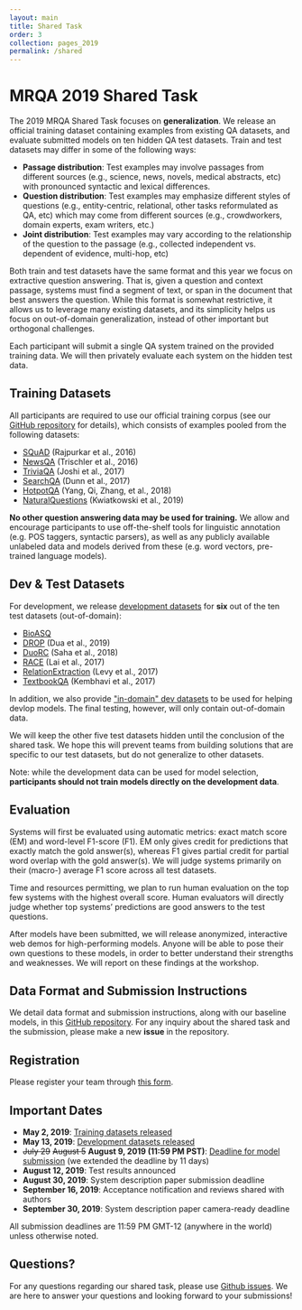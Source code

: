 ```yaml
---
layout: main
title: Shared Task
order: 3
collection: pages_2019
permalink: /shared
---
```

# MRQA 2019 Shared Task
The 2019 MRQA Shared Task focuses on **generalization**.
We release an official training dataset containing examples from existing QA datasets, and evaluate submitted models on ten hidden QA test datasets.
Train and test datasets may differ in some of the following ways:
- **Passage distribution**: Test examples may involve passages from different sources (e.g., science, news, novels, medical abstracts, etc) with pronounced syntactic and lexical differences.
- **Question distribution**: Test examples may emphasize different styles of questions (e.g., entity-centric, relational, other tasks reformulated as QA, etc) which may come from different sources (e.g., crowdworkers, domain experts, exam writers, etc.)
- **Joint distribution**: Test examples may vary according to the relationship of the question to the passage (e.g., collected independent vs. dependent of evidence, multi-hop, etc)

Both train and test datasets have the same format and this year we focus on extractive question answering. That is, given a question and context passage, systems must find a segment of text, or span in the document that best answers the question. While this format is somewhat restrictive, it allows us to leverage many existing datasets, and its simplicity helps us focus on out-of-domain generalization, instead of other important but orthogonal challenges.

Each participant will submit a single QA system trained on the provided training data.
We will then privately evaluate each system on the hidden test data.


## Training Datasets

All participants are required to use our official training corpus (see our [GitHub repository](https://github.com/mrqa/MRQA-Shared-Task-2019) for details),
which consists of examples pooled from the following datasets:
- [SQuAD](https://arxiv.org/abs/1606.05250) (Rajpurkar et al., 2016)
- [NewsQA](https://arxiv.org/abs/1611.09830) (Trischler et al., 2016)
- [TriviaQA](https://arxiv.org/abs/1705.03551) (Joshi et al., 2017)
- [SearchQA](https://arxiv.org/abs/1704.05179) (Dunn et al., 2017)
- [HotpotQA](https://arxiv.org/abs/1809.09600) (Yang, Qi, Zhang, et al., 2018)
- [NaturalQuestions](https://ai.google/research/pubs/pub47761) (Kwiatkowski et al., 2019)

**No other question answering data may be used for training.**
We allow and encourage participants to use off-the-shelf tools for linguistic annotation (e.g. POS taggers, syntactic parsers),
as well as any publicly available unlabeled data and models derived from these (e.g. word vectors, pre-trained language models).


## Dev & Test Datasets

For development, we release [development datasets](https://github.com/mrqa/MRQA-Shared-Task-2019#out-of-domain) for **six** out of the ten test datasets (out-of-domain):
- [BioASQ](http://bioasq.org/)
- [DROP](https://arxiv.org/abs/1903.00161) (Dua et al., 2019)
- [DuoRC](https://arxiv.org/abs/1804.07927) (Saha et al., 2018)
- [RACE](https://arxiv.org/abs/1704.04683) (Lai et al., 2017)
- [RelationExtraction](https://arxiv.org/abs/1706.04115) (Levy et al., 2017)
- [TextbookQA](http://ai2-website.s3.amazonaws.com/publications/CVPR17_TQA.pdf) (Kembhavi et al., 2017)

In addition, we also provide ["in-domain" dev datasets](https://github.com/mrqa/MRQA-Shared-Task-2019#in-domain) to be used for helping devlop models.
The final testing, however, will only contain out-of-domain data.

We will keep the other five test datasets hidden until the conclusion of the shared task.
We hope this will prevent teams from building solutions that are specific to our test datasets,
but do not generalize to other datasets.

Note: while the development data can be used for model selection,
**participants should not train models directly on the development data**.


## Evaluation

Systems will first be evaluated using automatic metrics: exact match score (EM) and word-level F1-score (F1).
EM only gives credit for predictions that exactly match the gold answer(s),
whereas F1 gives partial credit for partial word overlap with the gold answer(s).
We will judge systems primarily on their (macro-) average F1 score across all test datasets.

Time and resources permitting, we plan to run human evaluation on the top few systems with the highest overall score.
Human evaluators will directly judge whether top systems’ predictions are good answers to the test questions.

After models have been submitted, we will release anonymized, interactive web demos for 
high-performing models.
Anyone will be able to pose their own questions to these models,
in order to better understand their strengths and weaknesses. 
We will report on these findings at the workshop.

## Data Format and Submission Instructions

We detail data format and submission instructions, along with our baseline models,
in this [GitHub repository](https://github.com/mrqa/MRQA-Shared-Task-2019).
For any inquiry about the shared task and the submission, please make a new **issue** in the repository.


## Registration
Please register your team through [this form](https://forms.gle/wBy5Ph3WWgGPw9dY7).

## Important Dates

- **May 2, 2019**: [Training datasets released](https://github.com/mrqa/MRQA-Shared-Task-2019#training-data)
- **May 13, 2019**: [Development datasets released](https://github.com/mrqa/MRQA-Shared-Task-2019#out-of-domain)
- ~~July 29~~ ~~August 5~~ **August 9, 2019 (11:59 PM PST)**: [Deadline for model submission](https://github.com/mrqa/MRQA-Shared-Task-2019#submission) (we extended the deadline by 11 days)
- **August 12, 2019**: Test results announced
- **August 30, 2019**: System description paper submission deadline
- **September 16, 2019**: Acceptance notification and reviews shared with authors
- **September 30, 2019**: System description paper camera-ready deadline

All submission deadlines are 11:59 PM GMT-12 (anywhere in the world) unless otherwise noted.

## Questions?
For any questions regarding our shared task, please use [Github issues](https://github.com/mrqa/MRQA-Shared-Task-2019/issues). We are here to answer your questions and looking forward to your submissions!
